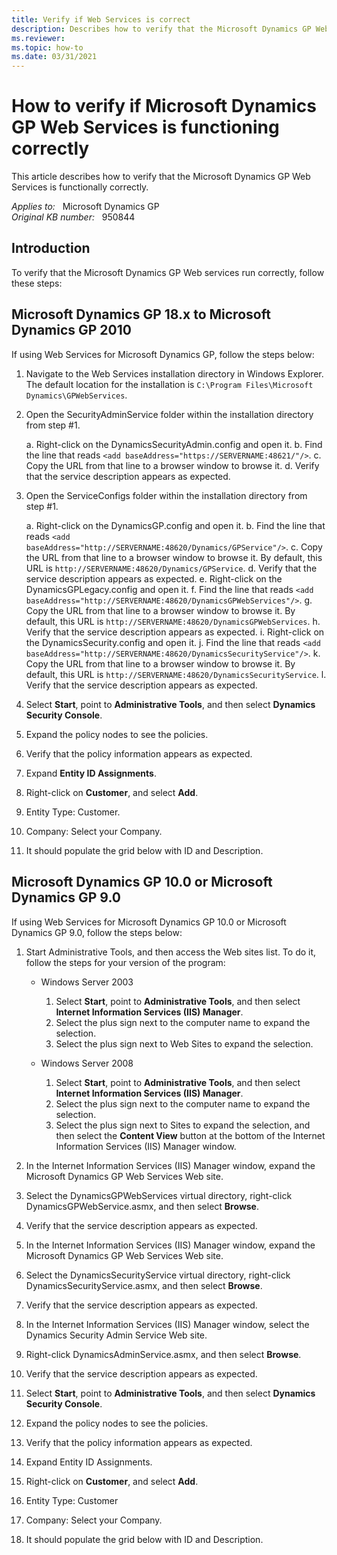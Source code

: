 ```yaml
---
title: Verify if Web Services is correct
description: Describes how to verify that the Microsoft Dynamics GP Web services run correctly after you install the Microsoft Dynamics GP Web services.
ms.reviewer:
ms.topic: how-to
ms.date: 03/31/2021
---
```

# How to verify if Microsoft Dynamics GP Web Services is functioning correctly

This article describes how to verify that the Microsoft Dynamics GP Web Services is functionally correctly.

_Applies to:_ &nbsp; Microsoft Dynamics GP  
_Original KB number:_ &nbsp; 950844

## Introduction

To verify that the Microsoft Dynamics GP Web services run correctly, follow these steps:

## Microsoft Dynamics GP 18.x to Microsoft Dynamics GP 2010

If using Web Services for Microsoft Dynamics GP, follow the steps below:

1. Navigate to the Web Services installation directory in Windows Explorer. The default location for the installation is `C:\Program Files\Microsoft Dynamics\GPWebServices`.

2. Open the SecurityAdminService folder within the installation directory from step #1.

    a. Right-click on the DynamicsSecurityAdmin.config and open it.
    b. Find the line that reads `<add baseAddress="https://SERVERNAME:48621/"/>`.
    c. Copy the URL from that line to a browser window to browse it.
    d. Verify that the service description appears as expected.

3. Open the ServiceConfigs folder within the installation directory from step #1.

    a. Right-click on the DynamicsGP.config and open it.
    b. Find the line that reads `<add baseAddress="http://SERVERNAME:48620/Dynamics/GPService"/>`.
    c. Copy the URL from that line to a browser window to browse it. By default, this URL is `http://SERVERNAME:48620/Dynamics/GPService`.
    d. Verify that the service description appears as expected.
    e. Right-click on the DynamicsGPLegacy.config and open it.
    f. Find the line that reads `<add baseAddress="http://SERVERNAME:48620/DynamicsGPWebServices"/>`.
    g. Copy the URL from that line to a browser window to browse it. By default, this URL is `http://SERVERNAME:48620/DynamicsGPWebServices`.
    h. Verify that the service description appears as expected.
    i. Right-click on the DynamicsSecurity.config and open it.
    j. Find the line that reads `<add baseAddress="http://SERVERNAME:48620/DynamicsSecurityService"/>`.
    k. Copy the URL from that line to a browser window to browse it. By default, this URL is `http://SERVERNAME:48620/DynamicsSecurityService`.
    l. Verify that the service description appears as expected.

4. Select **Start**, point to **Administrative Tools**, and then select **Dynamics Security Console**.
5. Expand the policy nodes to see the policies.
6. Verify that the policy information appears as expected.
7. Expand **Entity ID Assignments**.
8. Right-click on **Customer**, and select **Add**.
9. Entity Type: Customer.
10. Company: Select your Company.
11. It should populate the grid below with ID and Description.




## Microsoft Dynamics GP 10.0 or Microsoft Dynamics GP 9.0

If using Web Services for Microsoft Dynamics GP 10.0 or Microsoft Dynamics GP 9.0, follow the steps below:

1. Start Administrative Tools, and then access the Web sites list. To do it, follow the steps for your version of the program:

    - Windows Server 2003

        1. Select **Start**, point to **Administrative Tools**, and then select **Internet Information Services (IIS) Manager**.
        1. Select the plus sign next to the computer name to expand the selection.
        1. Select the plus sign next to Web Sites to expand the selection.

    - Windows Server 2008

        1. Select **Start**, point to **Administrative Tools**, and then select **Internet Information Services (IIS) Manager**.
        1. Select the plus sign next to the computer name to expand the selection.
        1. Select the plus sign next to Sites to expand the selection, and then select the **Content View** button at the bottom of the Internet Information Services (IIS) Manager window.

2. In the Internet Information Services (IIS) Manager window, expand the Microsoft Dynamics GP Web Services Web site.

3. Select the DynamicsGPWebServices virtual directory, right-click DynamicsGPWebService.asmx, and then select **Browse**.

4. Verify that the service description appears as expected.

5. In the Internet Information Services (IIS) Manager window, expand the Microsoft Dynamics GP Web Services Web site.

6. Select the DynamicsSecurityService virtual directory, right-click DynamicsSecurityService.asmx, and then select **Browse**.

7. Verify that the service description appears as expected.

8. In the Internet Information Services (IIS) Manager window, select the Dynamics Security Admin Service Web site.

9. Right-click DynamicsAdminService.asmx, and then select **Browse**.

10. Verify that the service description appears as expected.

11. Select **Start**, point to **Administrative Tools**, and then select **Dynamics Security Console**.

12. Expand the policy nodes to see the policies.

13. Verify that the policy information appears as expected.

14. Expand Entity ID Assignments.

15. Right-click on **Customer**, and select **Add**.

16. Entity Type: Customer

17. Company: Select your Company.

18. It should populate the grid below with ID and Description.
